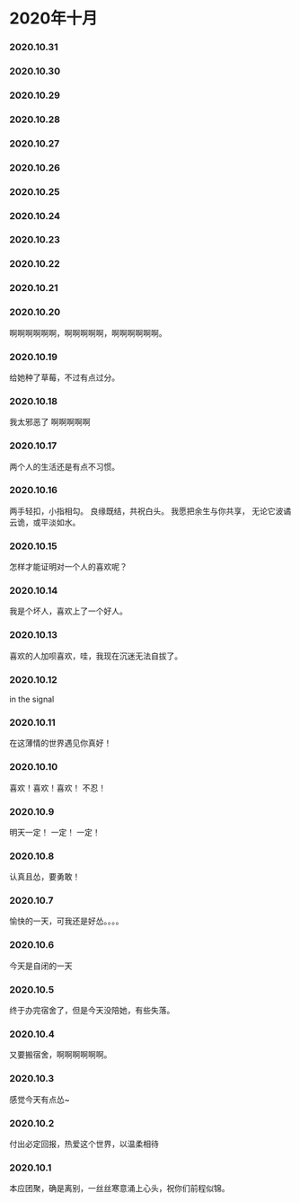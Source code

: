 # 2020年十月
### 2020.10.31
### 2020.10.30
### 2020.10.29
### 2020.10.28
### 2020.10.27
### 2020.10.26
### 2020.10.25
### 2020.10.24
### 2020.10.23
### 2020.10.22
### 2020.10.21
### 2020.10.20
啊啊啊啊啊啊，啊啊啊啊啊，啊啊啊啊啊啊。
### 2020.10.19
给她种了草莓，不过有点过分。
### 2020.10.18
我太邪恶了 啊啊啊啊啊
### 2020.10.17
两个人的生活还是有点不习惯。
### 2020.10.16
两手轻扣，小指相勾。 良缘既结，共祝白头。 我愿把余生与你共享， 无论它波谲云诡，或平淡如水。
### 2020.10.15
怎样才能证明对一个人的喜欢呢？
### 2020.10.14
我是个坏人，喜欢上了一个好人。
### 2020.10.13
喜欢的人加呗喜欢，哇，我现在沉迷无法自拔了。
### 2020.10.12
in the signal 
### 2020.10.11
在这薄情的世界遇见你真好！
### 2020.10.10
喜欢！喜欢！喜欢！ 不忍！
### 2020.10.9
明天一定！ 一定！ 一定！
### 2020.10.8
认真且怂，要勇敢！
### 2020.10.7
愉快的一天，可我还是好怂。。。。
### 2020.10.6
今天是自闭的一天
### 2020.10.5
终于办完宿舍了，但是今天没陪她，有些失落。
### 2020.10.4
又要搬宿舍，啊啊啊啊啊啊。
### 2020.10.3
感觉今天有点怂~
### 2020.10.2
付出必定回报，热爱这个世界，以温柔相待
### 2020.10.1
本应团聚，确是离别，一丝丝寒意涌上心头，祝你们前程似锦。
